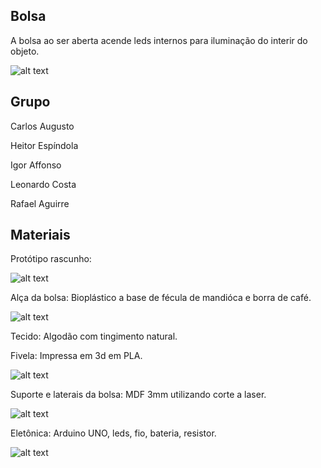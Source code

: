 ## Bolsa

A bolsa ao ser aberta acende leds internos para iluminação do interir do objeto.

![alt text](https://github.com/instituto-hub/Bootcamp-Ind-textil/blob/master/Turma%20%231/Imagens/61076494_882702455402698_2334517559501520896_o.jpg)


## Grupo 

Carlos Augusto

Heitor Espíndola

Igor Affonso

Leonardo Costa

Rafael Aguirre


## Materiais

Protótipo rascunho:

![alt text](https://github.com/instituto-hub/Bootcamp-Ind-textil/blob/master/Turma%20%231/Imagens/61116975_882708605402083_6731802560019038208_o.jpg)


Alça da  bolsa: Bioplástico a base de fécula de mandióca e borra de café.

![alt text](https://github.com/instituto-hub/Bootcamp-Ind-textil/blob/master/Turma%20%231/Imagens/61162619_882699072069703_5551255658260594688_o.jpg)

Tecido: Algodão com tingimento natural.

Fivela: Impressa em 3d em PLA.

![alt text](https://github.com/instituto-hub/Bootcamp-Ind-textil/blob/master/Turma%20%231/Imagens/61042073_882698742069736_7317707017693429760_o.jpg)

Suporte e laterais da bolsa: MDF 3mm utilizando corte a laser.

![alt text](https://github.com/instituto-hub/Bootcamp-Ind-textil/blob/master/Turma%20%231/Imagens/61425465_882703952069215_2672690605645103104_o.jpg)

Eletônica: Arduino UNO, leds, fio, bateria, resistor.

![alt text](https://github.com/instituto-hub/Bootcamp-Ind-textil/blob/master/Turma%20%231/Imagens/61361811_882707585402185_6082053477914116096_o.jpg)
